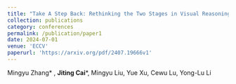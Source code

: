 ```yaml
---
title: "Take A Step Back: Rethinking the Two Stages in Visual Reasoning"
collection: publications
category: conferences
permalink: /publication/paper1
date: 2024-07-01
venue: 'ECCV'
paperurl: 'https://arxiv.org/pdf/2407.19666v1'
---
```


Mingyu Zhang* , **Jiting Cai***, Mingyu Liu, Yue Xu, Cewu Lu, Yong-Lu Li 
